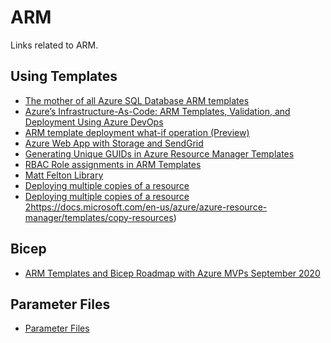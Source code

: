# ARM
Links related to ARM.

## Using Templates
- [The mother of all Azure SQL Database ARM templates](https://www.yobyot.com/azure/example-arm-template-azure-sql-vcore-failover-group-elasticpool/2020/02/04/)
- [Azure’s Infrastructure-As-Code: ARM Templates, Validation, and Deployment Using Azure DevOps](https://dzone.com/articles/azures-infrastructure-as-code-azure-resource-manag)
- [ARM template deployment what-if operation (Preview)](https://docs.microsoft.com/en-us/azure/azure-resource-manager/templates/template-deploy-what-if?tabs=azure-powershell)
- [Azure Web App with Storage and SendGrid](https://anthonychu.ca/post/arm-template-storage-sendgrid/)
- [Generating Unique GUIDs in Azure Resource Manager Templates](https://blog.tyang.org/2018/01/09/generating-unique-guids-in-azure-resource-manager-templates/)
- [RBAC Role assignments in ARM Templates](https://winterdom.com/2018/08/02/rbac-role-assignments-in-arm-templates)
- [Matt Felton Library](https://github.com/mattfeltonma/arm-templates/tree/master/examples)
- [Deploying multiple copies of a resource](https://docs.microsoft.com/en-us/azure/azure-resource-manager/templates/copy-resources)
- [Deploying multiple copies of a resource 2](9)https://docs.microsoft.com/en-us/azure/azure-resource-manager/templates/copy-resources)

## Bicep
- [ARM Templates and Bicep Roadmap with Azure MVPs September 2020](https://www.youtube.com/watch?v=-4E5DsC-RcU&feature=youtu.be)

## Parameter Files
- [Parameter Files](https://docs.microsoft.com/en-us/azure/azure-resource-manager/templates/parameter-files)